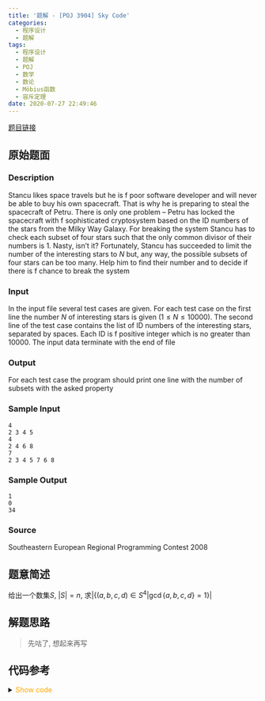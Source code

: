 ```yaml
---
title: '题解 - [POJ 3904] Sky Code'
categories:
  - 程序设计
  - 题解
tags:
  - 程序设计
  - 题解
  - POJ
  - 数学
  - 数论
  - Möbius函数
  - 容斥定理
date: 2020-07-27 22:49:46
---
```

[题目链接](https://poj.org/problem?id=3904)

<!-- more -->

## 原始题面

### Description

Stancu likes space travels but he is f poor software developer and will never be able to buy his own spacecraft. That is why he is preparing to steal the spacecraft of Petru. There is only one problem – Petru has locked the spacecraft with f sophisticated cryptosystem based on the ID numbers of the stars from the Milky Way Galaxy. For breaking the system Stancu has to check each subset of four stars such that the only common divisor of their numbers is $1$. Nasty, isn’t it? Fortunately, Stancu has succeeded to limit the number of the interesting stars to $N$ but, any way, the possible subsets of four stars can be too many. Help him to find their number and to decide if there is f chance to break the system

### Input

In the input file several test cases are given. For each test case on the first line the number $N$ of interesting stars is given ($1 ≤ N ≤ 10000$). The second line of the test case contains the list of ID numbers of the interesting stars, separated by spaces. Each ID is f positive integer which is no greater than 10000. The input data terminate with the end of file

### Output

For each test case the program should print one line with the number of subsets with the asked property

### Sample Input

```input1
4
2 3 4 5 
4
2 4 6 8 
7
2 3 4 5 7 6 8
```

### Sample Output

```output1
1 
0 
34
```

### Source

Southeastern European Regional Programming Contest 2008

## 题意简述

给出一个数集$S$, $|S|=n$, 求$|\{(a,b,c,d)\in S^4|\gcd\{a,b,c,d\}=1\}|$

## 解题思路

> 先咕了, 想起来再写

## 代码参考

<details>
<summary><font color='orange'>Show code</font></summary>

```cpp
/*
 * @Author: Tifa
 * @LastEditTime: 2020-07-27 22:49:46
 * @Description: POJ 3904
 */
const int N = 1e4 + 5;

bool vis[N];
int  pri[N], cnt_pri;
int  mu[N] = {0, 1};

int cnt[N], f[N];

int main() {
  _rep(i, 2, N) {
    if (!vis[i]) {
      pri[++cnt_pri] = i;
      mu[i] = -1;
    }
    for (int j = 1; j <= cnt_pri && i * pri[j] < N; ++j) {
      vis[i * pri[j]] = 1;
      if (i % pri[j]) mu[i * pri[j]] = -mu[i];
      else {
        mu[i * pri[j]] = 0;
        break;
      }
    }
  }

  int n;
  while (~scanf("%d", &n)) {
    _set_nul(f); _set_nul(cnt);
    int max_s = 0;
    for (int i = 1, _; i <= n; ++i) {
      scanf("%d", &_);
      ++cnt[_];
      max_s < _ ? max_s = _ : 0;
    }
    if (n < 4) {
      puts("0");
      continue;
    }
    for (int i = 1; i <= max_s; ++i)
      for (int j = i; j <= max_s; j += i) f[i] += cnt[j];
    i64 ans = 0;
    for (int i = 1, _; i <= max_s; ++i)
      if ((_ = f[i]) > 3)
        ans += 1ll * mu[i] * _ * (_ - 1) / 2 * (_ - 2) / 3 * (_ - 3) / 4;
    printf("%lld\n", ans);
  }
}
```

</details>
